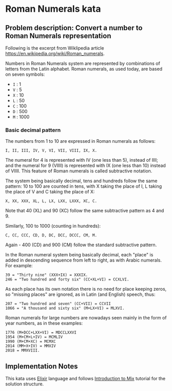 # Roman Numerals kata

## Problem description: Convert a number to Roman Numerals representation

Following is the excerpt from Wiklipedia article
<https://en.wikipedia.org/wiki/Roman_numerals>.


Numbers in Roman Numerals system are represented by combinations
of letters from the Latin alphabet. Roman numerals, as used today,
are based on seven symbols:

- `I` : 1
- `V` : 5
- `X` : 10
- `L` : 50
- `C` : 100
- `D` : 500
- `M` : 1000

### Basic decimal pattern

The numbers from 1 to 10 are
expressed in Roman numerals as follows:

    I, II, III, IV, V, VI, VII, VIII, IX, X.

The numeral for 4 is represented with IV (one less than 5), instead of IIII;
and the numeral for 9 (VIIII) is represented with IX (one less than 10)
instead of VIIII.
This feature of Roman numerals is called subtractive notation.


The system being basically decimal, tens and hundreds follow the same pattern:
10 to 100 are counted in tens, with X taking the place of I, L taking the place
of V and C taking the place of X:

    X, XX, XXX, XL, L, LX, LXX, LXXX, XC, C.

Note that 40 (XL) and 90 (XC) follow the same subtractive pattern as 4 and 9.

Similarly, 100 to 1000 (counting in hundreds):

    C, CC, CCC, CD, D, DC, DCC, DCCC, CM, M.

Again - 400 (CD) and 900 (CM) follow the standard subtractive pattern.

In the Roman numeral system being basically decimal, each "place" is added in
descending sequence from left to right, as with Arabic numerals. For example:

    39 = "Thirty nine" (XXX+IX) = XXXIX.
    246 = "Two hundred and forty six" (CC+XL+VI) = CCXLVI.

As each place has its own notation there is no need for place keeping zeros, so "missing places" are ignored, as in Latin (and English) speech, thus:

    207 = "Two hundred and seven" (CC+VII) = CCVII
    1066 = "A thousand and sixty six" (M+LX+VI) = MLXVI.

Roman numerals for large numbers are nowadays seen mainly in the form of year
numbers, as in these examples:

    1776 (M+DCC+LXX+VI) = MDCCLXXVI
    1954 (M+CM+L+IV) = MCMLIV
    1990 (M+CM+XC) = MCMXC
    2014 (MM+X+IV) = MMXIV
    2018 = MMXVIII.

## Implementation Notes

This kata uses [Elixir](https://elixir-lang.org/) language and follows
[Introduction to Mix](https://elixir-lang.org/getting-started/mix-otp/introduction-to-mix.html)
tutorial for the solution structure.
